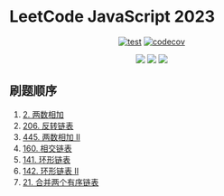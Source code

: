 # LeetCode JavaScript 2023

<div align="center">

[![test](https://github.com/tjx666/leetcode-javascript-2023/actions/workflows/test.yml/badge.svg)](https://github.com/tjx666/leetcode-javascript-2023/actions/workflows/test.yml) [![codecov](https://codecov.io/gh/tjx666/leetcode-javascript-2023/branch/main/graph/badge.svg?token=FQDHJODKYD)](https://codecov.io/gh/tjx666/leetcode-javascript-2023)

<img src="https://img.shields.io/badge/progress-7/200-green" />
<img src="https://img.shields.io/badge/easy-5-green" />
<img src="https://img.shields.io/badge/medium-2-yellow" />

</div>

## 刷题顺序

1. [2. 两数相加](https://leetcode.cn/problems/add-two-numbers)
2. [206. 反转链表](https://leetcode.cn/problems/reverse-linked-list)
3. [445. 两数相加 II](https://leetcode.cn/problems/add-two-numbers-ii/)
4. [160. 相交链表](https://leetcode.cn/problems/intersection-of-two-linked-lists)
5. [141. 环形链表](https://leetcode.cn/problems/linked-list-cycle)
6. [142. 环形链表 II](https://leetcode.cn/problems/linked-list-cycle-ii)
7. [21. 合并两个有序链表](https://leetcode.cn/problems/merge-two-sorted-lists/description/)
